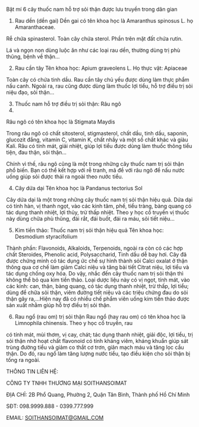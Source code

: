 Bật mí 6 cây thuốc nam hỗ trợ sỏi thận được lưu truyền trong dân gian

1. Rau dền  (dền gai)
Dền gai có tên khoa học là Amaranthus spinosus L.  họ Amaranthaceae.

Rễ chứa spinasterol. Toàn cây chứa sterol. Phần trên mặt đất chứa rutin.

Lá và ngọn non dùng luộc ăn như các loại rau dền, thường dùng trị phù thũng, bệnh về thận…

2. Rau cần tây
Tên khoa học: Apium graveolens L. Họ thực vật: Apiaceae

Toàn cây có chứa tinh dầu. Rau cần tây chủ yếu được dùng làm thực phẩm nấu canh. Ngoài ra, rau cũng được dùng làm thuốc lợi tiểu, hỗ trợ điều trị sỏi niệu đạo, sỏi thận…

3. Thuốc nam  hỗ trợ điều trị sỏi thận: Râu ngô
4. 
Râu ngô có tên khoa học là Stigmata Maydis

Trong râu ngô có chất sitosterol, stigmasterol, chất dầu, tinh dầu, saponin, glucozit đắng, vitamin C, vitamin K, chất nhầy và một số chất khác và giàu Kali. Râu có tính mát, giải nhiệt, giúp lợi tiểu được dùng làm thuốc thông tiểu tiện, đau thận, sỏi thận…

Chính vì thế, râu ngô cũng là một trong những cây thuốc nam trị sỏi thận phổ biến. Bạn có thể kết hợp với rễ tranh, mã đề với râu ngô để nấu nước uống giúp sỏi được thải ra ngoài theo nước tiểu.

4. Cây dứa dại
Tên khoa học là Pandanus tectorius Sol

Cây dứa dại là một trong những cây thuốc nam trị sỏi thận hiệu quả. Dứa dại có tính hàn, vị thanh ngọt, vào các kinh tâm, phế, tiểu tràng, bàng quang có tác dụng thanh nhiệt, lợi thủy, trừ thấp nhiệt. Theo y học cổ truyền vị thuốc này dùng chữa phù thũng, đái rắt, đái buốt, đái ra máu, sỏi tiết niệu…

5. Kim tiền thảo: Thuốc nam trị sỏi thận hiệu quả
Tên khoa học: Desmodium styracifolium

Thành phần: Flavonoids, Alkaloids, Terpenoids, ngoài ra còn có các hợp chất Steroides, Phenolic acid, Polysaccharid, Tinh dầu dễ bay hơi. Cây đã được chứng minh có tác dụng ức chế sự hình thành sỏi Calci oxalat ở thận thông qua cơ chế làm giảm Calci niệu và tăng bài tiết Citrat niệu, lợi tiểu và tác dụng chống oxy hóa. Do vậy,    nhắc đến cây thuốc nam trị sỏi thận thì không thể bỏ qua kim tiền thảo. Loại dược liệu này có vị ngọt, tính mát, vào các kinh: can, thận, bàng quang, có tác dụng thanh nhiệt, trừ thấp, lợi tiểu; dùng để chữa sỏi thận, viêm đường tiết niệu và các triệu chứng đau do sỏi thận gây ra,…Hiện nay đã có nhiều chế phẩm viên uống kim tiền thảo được sản xuất nhằm giúp hỗ trợ điều trị sỏi thận. 

6. Rau ngổ (rau om) trị sỏi thận
Rau ngổ (hay rau om) có tên khoa học là Limnophila chinensis. Theo y học cổ truyền, rau

có tính mát, mùi thơm, vị cay, chát; tác dụng thanh nhiệt, giải độc, lợi tiểu, trị sỏi thận nhờ hoạt chất flavonoid có tính kháng viêm, kháng khuẩn giúp sát trùng đường tiểu và giảm co thắt cơ trơn, giãn mạch máu và tăng lọc cầu thận. Do đó, rau ngổ làm tăng lượng nước tiểu, tạo điều kiện cho sỏi thận bị tống ra ngoài.  

THÔNG TIN LIÊN HỆ:

CÔNG TY TNHH THƯƠNG MẠI SOITHANSOIMAT

ĐỊA CHỈ: 2B Phổ Quang, Phường 2, Quận Tân Bình, Thành phố Hồ Chí Minh

SĐT: 098.9999.888 - 0399.777.999

EMAIL: SOITHANSOIMAT@GMAIL.COM
